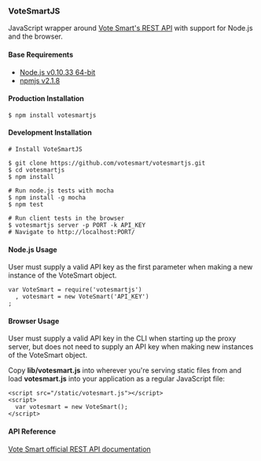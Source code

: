 ### VoteSmartJS

JavaScript wrapper around [Vote Smart's REST API](http://api.votesmart.org/docs/index.html) with support for Node.js and the browser.

#### Base Requirements
* [Node.js v0.10.33 64-bit](http://nodejs.org/)
* [npmjs v2.1.8](https://www.npmjs.org/)

#### Production Installation
```
$ npm install votesmartjs
```

#### Development Installation
```
# Install VoteSmartJS

$ git clone https://github.com/votesmart/votesmartjs.git
$ cd votesmartjs
$ npm install

# Run node.js tests with mocha
$ npm install -g mocha
$ npm test

# Run client tests in the browser
$ votesmartjs server -p PORT -k API_KEY
# Navigate to http://localhost:PORT/
```

#### Node.js Usage
User must supply a valid API key as the first parameter when making a new instance of the VoteSmart object.
```
var VoteSmart = require('votesmartjs')
  , votesmart = new VoteSmart('API_KEY')
;
```

#### Browser Usage
User must supply a valid API key in the CLI when starting up the proxy server, but does not need to supply an API key when making new instances of the VoteSmart object.

Copy **lib/votesmart.js** into wherever you're serving static files from and
load **votesmart.js** into your application as a regular JavaScript file:
```
<script src="/static/votesmart.js"></script>
<script>
  var votesmart = new VoteSmart();
</script>
```

#### API Reference
[Vote Smart official REST API documentation](http://api.votesmart.org/docs/index.html)

